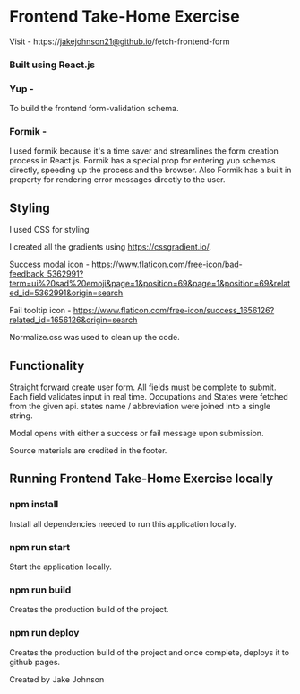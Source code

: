 # Frontend Take-Home Exercise

Visit - https://jakejohnson21@github.io/fetch-frontend-form

### Built using React.js

### Yup -

To build the frontend form-validation schema.

### Formik -

I used formik because it's a time saver and streamlines the form creation process in React.js. Formik has a special prop for entering yup schemas directly, speeding up the process and the browser. Also Formik has a built in property for rendering error messages directly to the user.

## Styling

I used CSS for styling

I created all the gradients using https://cssgradient.io/.

Success modal icon - https://www.flaticon.com/free-icon/bad-feedback_5362991?term=ui%20sad%20emoji&page=1&position=69&page=1&position=69&related_id=5362991&origin=search

Fail tooltip icon - https://www.flaticon.com/free-icon/success_1656126?related_id=1656126&origin=search

Normalize.css was used to clean up the code.

## Functionality

Straight forward create user form. All fields must be complete to submit. Each field validates input in real time.
Occupations and States were fetched from the given api. states name / abbreviation were joined into a single string.

Modal opens with either a success or fail message upon submission.

Source materials are credited in the footer.

## Running Frontend Take-Home Exercise locally

### npm install

Install all dependencies needed to run this application locally.

### npm run start

Start the application locally.

### npm run build

Creates the production build of the project.

### npm run deploy

Creates the production build of the project and once complete, deploys it to github pages.

Created by Jake Johnson
